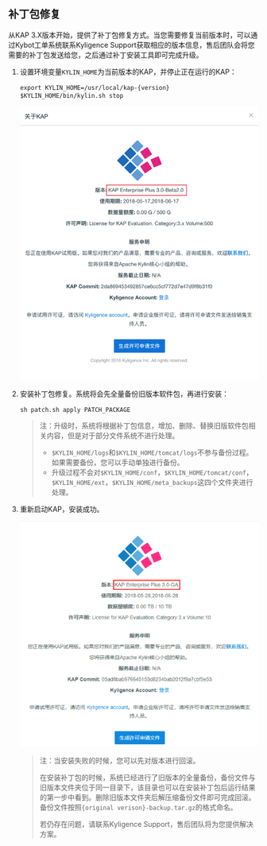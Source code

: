 ## 补丁包修复

从KAP 3.X版本开始，提供了补丁包修复方式。当您需要修复当前版本时，可以通过Kybot工单系统联系Kyligence Support获取相应的版本信息，售后团队会将您需要的补丁包发送给您，之后通过补丁安装工具即可完成升级。

1. 设置环境变量`KYLIN_HOME`为当前版本的KAP，并停止正在运行的KAP：

   ```
   export KYLIN_HOME=/usr/local/kap-{version}
   $KYLIN_HOME/bin/kylin.sh stop
   ```

   ![旧版本KAP信息](images/origin_license.cn.png)

2. 安装补丁包修复。系统将会先全量备份旧版本软件包，再进行安装：

   ```
   sh patch.sh apply PATCH_PACKAGE
   ```
   > 注：升级时，系统将根据补丁包信息，增加、删除、替换旧版软件包相关内容，但是对于部分文件系统不进行处理。
   >
   > - `$KYLIN_HOME/logs`和`$KYLIN_HOME/tomcat/logs`不参与备份过程。如果需要备份，您可以手动单独进行备份。
   > - 升级过程不会对`$KYLIN_HOME/conf`，`$KYLIN_HOME/tomcat/conf`，`$KYLIN_HOME/ext`，`$KYLIN_HOME/meta_backups`这四个文件夹进行处理。

3. 重新启动KAP，安装成功。

   ![升级后版本信息](images/upgrade_license.cn.png)

   > 注：当安装失败的时候，您可以先对版本进行回滚。
   >
   > 在安装补丁包的时候，系统已经进行了旧版本的全量备份，备份文件与旧版本文件夹位于同一目录下，该目录也可以在安装补丁包后运行结果的第一步中看到。删除旧版本文件夹后解压缩备份文件即可完成回滚。备份文件按照`{original verison}-backup.tar.gz`的格式命名。
   >
   > 若仍存在问题，请联系Kyligence Support，售后团队将为您提供解决方案。​

